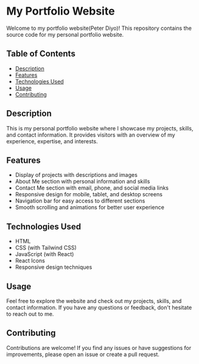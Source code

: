 # My Portfolio Website        
      
Welcome to my portfolio website(Peter Diyo)! This repository contains the source code for my personal portfolio website.   
  
## Table of Contents 
  
- [Description](#description)   
- [Features](#features)  
- [Technologies Used](#technologies-used) 
- [Usage](#Usage)    
- [Contributing](#contributing)  
 
## Description   
 
This is my personal portfolio website where I showcase my projects, skills, and contact information. It provides visitors with an overview of my experience, expertise, and interests.
 
## Features

- Display of projects with descriptions and images
- About Me section with personal information and skills
- Contact Me section with email, phone, and social media links
- Responsive design for mobile, tablet, and desktop screens
- Navigation bar for easy access to different sections
- Smooth scrolling and animations for better user experience

## Technologies Used

- HTML
- CSS (with Tailwind CSS)
- JavaScript (with React)
- React Icons
- Responsive design techniques

## Usage

Feel free to explore the website and check out my projects, skills, and contact information. If you have any questions or feedback, don't hesitate to reach out to me.

## Contributing

Contributions are welcome! If you find any issues or have suggestions for improvements, please open an issue or create a pull request.

